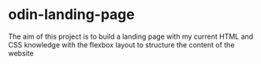 # odin-landing-page

The aim of this project is to build a landing page with my current HTML and CSS knowledge with the flexbox layout to structure the content of the website